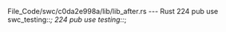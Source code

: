 File_Code/swc/c0da2e998a/lib/lib_after.rs --- Rust
224     pub use swc_testing::*;                                                                                                                              224     pub use testing::*;

